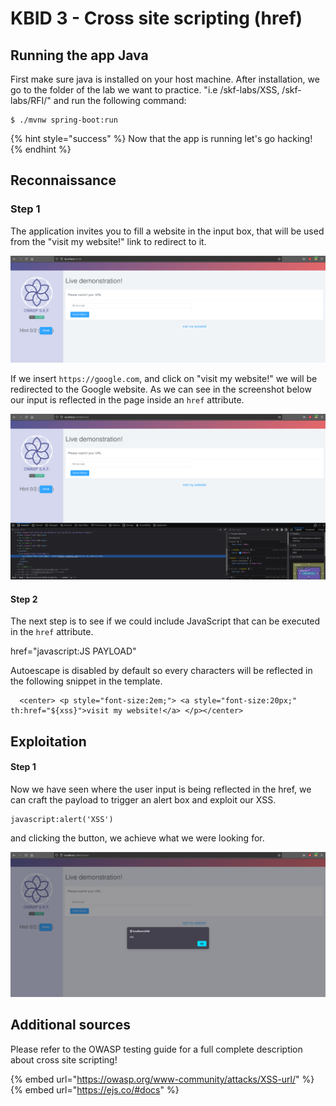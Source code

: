 # KBID 3 - Cross site scripting \(href\)

## Running the app Java

First make sure java is installed on your host machine.
After installation, we go to the folder of the lab we want to practice.
"i.e /skf-labs/XSS, /skf-labs/RFI/" and run the following command:

```
$ ./mvnw spring-boot:run
```

{% hint style="success" %}
Now that the app is running let's go hacking!
{% endhint %}

## Reconnaissance

### Step 1

The application invites you to fill a website in the input box, that will be used from the "visit my website!" link to redirect to it.

![](../../.gitbook/assets/java/XSS-url/1.png)

If we insert `https://google.com`, and click on "visit my website!" we will be redirected to the Google website. As we can see in the screenshot below our input is reflected in the page inside an `href` attribute.

![](../../.gitbook/assets/java/XSS-url/2.png)

#### Step 2

The next step is to see if we could include JavaScript that can be executed in the `href` attribute.

href="javascript:JS PAYLOAD"

Autoescape is disabled by default so every characters will be reflected in the following snippet in the template.

```markup
  <center> <p style="font-size:2em;"> <a style="font-size:20px;" th:href="${xss}">visit my website!</a> </p></center>
```

## Exploitation

#### Step 1

Now we have seen where the user input is being reflected in the href, we can craft the payload to trigger an alert box and exploit our XSS.

```markup
javascript:alert('XSS')
```

and clicking the button, we achieve what we were looking for.

![](../../.gitbook/assets/java/XSS-url/3.png)

## Additional sources

Please refer to the OWASP testing guide for a full complete description about cross site scripting!

{% embed url="https://owasp.org/www-community/attacks/XSS-url/" %}
{% embed url="https://ejs.co/#docs" %}
